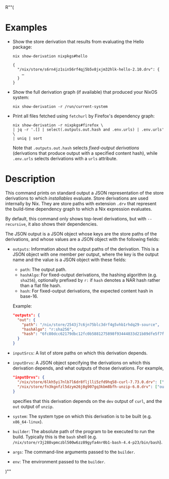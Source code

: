 R""(

# Examples

* Show the store derivation that results from evaluating the Hello
  package:

  ```console
  nix show-derivation nixpkgs#hello
  ```

      {
        "/nix/store/s6rn4jz1sin56rf4qj5b5v8jxjm32hlk-hello-2.10.drv": {
          …
        }
      }

* Show the full derivation graph (if available) that produced your
  NixOS system:

  ```console
  nix show-derivation -r /run/current-system
  ```

* Print all files fetched using `fetchurl` by Firefox's dependency
  graph:

  ```console
  nix show-derivation -r nixpkgs#firefox \
  | jq -r '.[] | select(.outputs.out.hash and .env.urls) | .env.urls' \
  | uniq | sort
  ```

  Note that `.outputs.out.hash` selects *fixed-output derivations*
  (derivations that produce output with a specified content hash),
  while `.env.urls` selects derivations with a `urls` attribute.

# Description

This command prints on standard output a JSON representation of the
store derivations to which *installables* evaluate. Store derivations
are used internally by Nix. They are store paths with extension `.drv`
that represent the build-time dependency graph to which a Nix
expression evaluates.

By default, this command only shows top-level derivations, but with
`--recursive`, it also shows their dependencies.

The JSON output is a JSON object whose keys are the store paths of the
derivations, and whose values are a JSON object with the following
fields:

* `outputs`: Information about the output paths of the
  derivation. This is a JSON object with one member per output, where
  the key is the output name and the value is a JSON object with these
  fields:

  * `path`: The output path.
  * `hashAlgo`: For fixed-output derivations, the hashing algorithm
    (e.g. `sha256`), optionally prefixed by `r:` if `hash` denotes a
    NAR hash rather than a flat file hash.
  * `hash`: For fixed-output derivations, the expected content hash in
    base-16.

  Example:

  ```json
  "outputs": {
    "out": {
      "path": "/nix/store/2543j7c6jn75blc3drf4g5vhb1rhdq29-source",
      "hashAlgo": "r:sha256",
      "hash": "6fc80dcc62179dbc12fc0b5881275898f93444833d21b89dfe5f7fbcbb1d0d62"
    }
  }
  ```

* `inputSrcs`: A list of store paths on which this derivation depends.

* `inputDrvs`: A JSON object specifying the derivations on which this
  derivation depends, and what outputs of those derivations. For
  example,

  ```json
  "inputDrvs": {
    "/nix/store/6lkh5yi7nlb7l6dr8fljlli5zfd9hq58-curl-7.73.0.drv": ["dev"],
    "/nix/store/fn3kgnfzl5dzym26j8g907gq3kbm8bfh-unzip-6.0.drv": ["out"]
  }
  ```

  specifies that this derivation depends on the `dev` output of
  `curl`, and the `out` output of `unzip`.

* `system`: The system type on which this derivation is to be built
  (e.g. `x86_64-linux`).

* `builder`: The absolute path of the program to be executed to run
  the build. Typically this is the `bash` shell
  (e.g. `/nix/store/r3j288vpmczbl500w6zz89gyfa4nr0b1-bash-4.4-p23/bin/bash`).

* `args`: The command-line arguments passed to the `builder`.

* `env`: The environment passed to the `builder`.

)""
